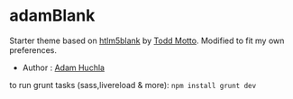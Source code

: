 # adamBlank

Starter theme based on [htlm5blank](http://html5blank) by [Todd Motto](http://toddmotto.com).
Modified to fit my own preferences.

* Author : [Adam Huchla](http://adamiscoding.com)

to run grunt tasks (sass,livereload & more):
`npm install
 grunt dev`

